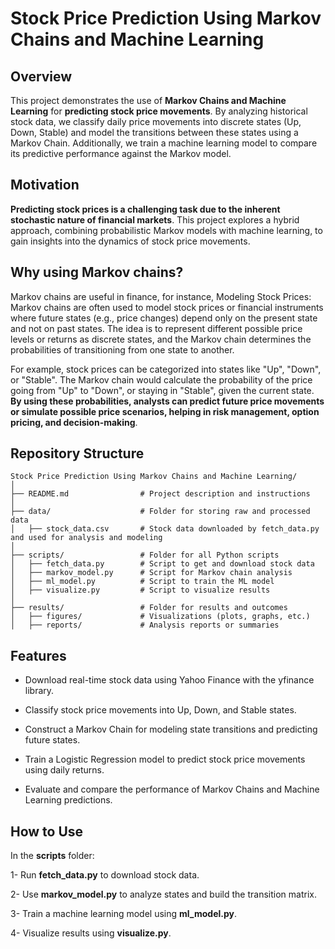 # Stock Price Prediction Using Markov Chains and Machine Learning


## Overview

This project demonstrates the use of **Markov Chains and Machine Learning** for **predicting stock price movements**. By analyzing historical stock data, we classify daily price movements into discrete states (Up, Down, Stable) and model the transitions between these states using a Markov Chain. Additionally, we train a machine learning model to compare its predictive performance against the Markov model.



## Motivation

**Predicting stock prices is a challenging task due to the inherent stochastic nature of financial markets**. This project explores a hybrid approach, combining probabilistic Markov models with machine learning, to gain insights into the dynamics of stock price movements.

## Why using Markov chains?
Markov chains are useful in finance, for instance, Modeling Stock Prices: 
Markov chains are often used to model stock prices or financial instruments where future states (e.g., price changes) depend only on the present state and not on past states. The idea is to represent different possible price levels or returns as discrete states, and the Markov chain determines the probabilities of transitioning from one state to another.

For example, stock prices can be categorized into states like "Up", "Down", or "Stable". The Markov chain would calculate the probability of the price going from "Up" to "Down", or staying in "Stable", given the current state. **By using these probabilities, analysts can predict future price movements or simulate possible price scenarios, helping in risk management, option pricing, and decision-making**.




## Repository Structure

```plaintext
Stock Price Prediction Using Markov Chains and Machine Learning/
│
├── README.md                # Project description and instructions
│
├── data/                    # Folder for storing raw and processed data
│   ├── stock_data.csv       # Stock data downloaded by fetch_data.py and used for analysis and modeling
│   
├── scripts/                 # Folder for all Python scripts
│   ├── fetch_data.py        # Script to get and download stock data
│   ├── markov_model.py      # Script for Markov chain analysis
│   ├── ml_model.py          # Script to train the ML model
│   ├── visualize.py         # Script to visualize results
│
├── results/                 # Folder for results and outcomes
│   ├── figures/             # Visualizations (plots, graphs, etc.)
│   ├── reports/             # Analysis reports or summaries
```



## Features

  -  Download real-time stock data using Yahoo Finance with the yfinance library.
    
  -  Classify stock price movements into Up, Down, and Stable states.
    
  -  Construct a Markov Chain for modeling state transitions and predicting future states.
    
  -  Train a Logistic Regression model to predict stock price movements using daily returns.
    
  -  Evaluate and compare the performance of Markov Chains and Machine Learning predictions.

## How to Use

In the **scripts** folder:

  1- Run **fetch_data.py** to download stock data.
    
  2- Use **markov_model.py** to analyze states and build the transition matrix.
    
  3- Train a machine learning model using **ml_model.py**.
    
  4- Visualize results using **visualize.py**.
